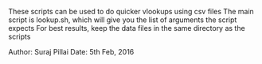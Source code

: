 These scripts can be used to do quicker vlookups using csv files
The main script is lookup.sh, which will give you the list of arguments the script expects
For best results, keep the data files in the same directory as the scripts

Author: Suraj Pillai
Date: 5th Feb, 2016
